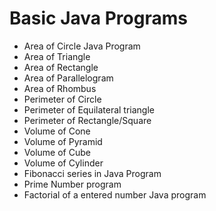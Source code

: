 # Basic Java Programs

- Area of Circle Java Program
- Area of Triangle
- Area of Rectangle
- Area of Parallelogram
- Area of Rhombus
- Perimeter of Circle
- Perimeter of Equilateral triangle
- Perimeter of Rectangle/Square
- Volume of Cone
- Volume of Pyramid
- Volume of Cube
- Volume of Cylinder
- Fibonacci series in Java Program
- Prime Number program
- Factorial of a entered number Java program
